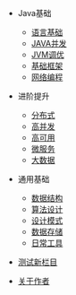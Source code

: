 * Java基础
  * [语言基础](java/lang_base/index.md)
  * [JAVA并发](java/concurrency/index.md)
  * [JVM调优](java/jvm/index.md)
  * [基础框架](java/spring/index.md)
  * [网络编程](java/network/index.md)  
  
* 进阶提升
  * [分布式](advance/ds/index.md)
  * [高并发](advance/high-cc/index.md)
  * [高可用](advance/high-alb/index.md)
  * [微服务](advance/microservice/microservice.md)
  * [大数据](advance/big-data/index.md)  
  
* 通用基础
  * [数据结构](/common/data-structure/index.md)
  * [算法设计](/common/algorithm/index.md)
  * [设计模式](common/design-pattern/index.md)
  * [数据存储](common/database/index.md)
  * [日常工具](common/maintain/index.md)
  
* [测试新栏目](newbook/README.md)

* [关于作者](about/README.md)